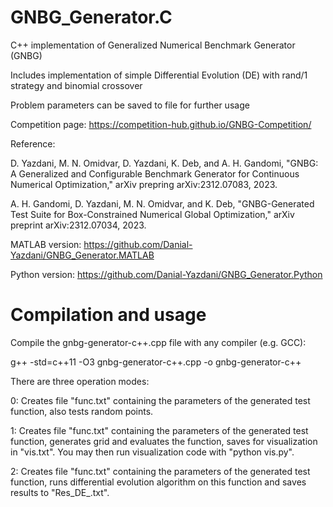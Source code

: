 # GNBG_Generator.C
C++ implementation of Generalized Numerical Benchmark Generator (GNBG)

Includes implementation of simple Differential Evolution (DE) with rand/1 strategy and binomial crossover

Problem parameters can be saved to file for further usage

Competition page: https://competition-hub.github.io/GNBG-Competition/

Reference:

D. Yazdani, M. N. Omidvar, D. Yazdani, K. Deb, and A. H. Gandomi, "GNBG: A Generalized
  and Configurable Benchmark Generator for Continuous Numerical Optimization," arXiv prepring	arXiv:2312.07083, 2023.
  
A. H. Gandomi, D. Yazdani, M. N. Omidvar, and K. Deb, "GNBG-Generated Test Suite for Box-Constrained Numerical Global
  Optimization," arXiv preprint arXiv:2312.07034, 2023.
  
MATLAB version: https://github.com/Danial-Yazdani/GNBG_Generator.MATLAB

Python version: https://github.com/Danial-Yazdani/GNBG_Generator.Python

# Compilation and usage

Compile the gnbg-generator-c++.cpp file with any compiler (e.g. GCC):

g++ -std=c++11 -O3 gnbg-generator-c++.cpp -o gnbg-generator-c++

There are three operation modes:

0: Creates file "func.txt" containing the parameters of the generated test function, also tests random points.

1: Creates file "func.txt" containing the parameters of the generated test function, generates grid and evaluates the function, saves for visualization in "vis.txt". You may then run visualization code with "python vis.py".

2: Creates file "func.txt" containing the parameters of the generated test function, runs differential evolution algorithm on this function and saves results to "Res_DE_.txt".
